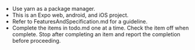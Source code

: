 - Use yarn as a package manager.
- This is an Expo web, android, and iOS project.
- Refer to FeaturesAndSpecification.md for a guideline.
- Complete the items in todo.md one at a time. Check the item off when complete. Stop after completing an item and report the completion before proceeding.
